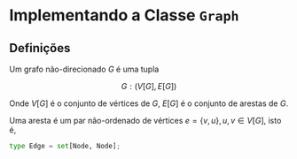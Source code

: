 #   Implementando a Classe `Graph`
##  Definições

Um grafo não-direcionado $G$ é uma tupla

$$G : (V[G], E[G])$$

Onde    $V[G]$ é o conjunto de vértices de $G$,
        $E[G]$ é o conjunto de arestas de $G$.

Uma aresta é um par não-ordenado de vértices $e = \{v, u\}, u,v \in V[G]$, isto é,

```Python
type Edge = set[Node, Node];
```




